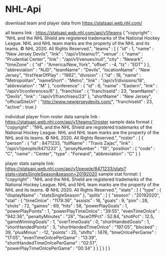 # NHL-Api
download team and player data from https://statsapi.web.nhl.com/

all teams link : https://statsapi.web.nhl.com/api/v1/teams
{
  "copyright" : "NHL and the NHL Shield are registered trademarks of the National Hockey League. NHL and NHL team marks are the property of the NHL and its teams. © NHL 2020. All Rights Reserved.",
  "teams" : [ {
    "id" : 1,
    "name" : "New Jersey Devils",
    "link" : "/api/v1/teams/1",
    "venue" : {
      "name" : "Prudential Center",
      "link" : "/api/v1/venues/null",
      "city" : "Newark",
      "timeZone" : {
        "id" : "America/New_York",
        "offset" : -4,
        "tz" : "EDT"
      }
    },
    "abbreviation" : "NJD",
    "teamName" : "Devils",
    "locationName" : "New Jersey",
    "firstYearOfPlay" : "1982",
    "division" : {
      "id" : 18,
      "name" : "Metropolitan",
      "nameShort" : "Metro",
      "link" : "/api/v1/divisions/18",
      "abbreviation" : "M"
    },
    "conference" : {
      "id" : 6,
      "name" : "Eastern",
      "link" : "/api/v1/conferences/6"
    },
    "franchise" : {
      "franchiseId" : 23,
      "teamName" : "Devils",
      "link" : "/api/v1/franchises/23"
    },
    "shortName" : "New Jersey",
    "officialSiteUrl" : "http://www.newjerseydevils.com/",
    "franchiseId" : 23,
    "active" : true
  }
  
  
individual player from roster data sample link : https://statsapi.web.nhl.com/api/v1/teams/1/roster
sample data format
{
  "copyright" : "NHL and the NHL Shield are registered trademarks of the National Hockey League. NHL and NHL team marks are the property of the NHL and its teams. © NHL 2020. All Rights Reserved.",
  "roster" : [ {
    "person" : {
      "id" : 8471233,
      "fullName" : "Travis Zajac",
      "link" : "/api/v1/people/8471233"
    },
    "jerseyNumber" : "19",
    "position" : {
      "code" : "C",
      "name" : "Center",
      "type" : "Forward",
      "abbreviation" : "C"
    }
  }
  
  
player stats sample link: https://statsapi.web.nhl.com/api/v1/people/8471233/stats?stats=statsSingleSeason&season=20192020
sample stat format:
{
  "copyright" : "NHL and the NHL Shield are registered trademarks of the National Hockey League. NHL and NHL team marks are the property of the NHL and its teams. © NHL 2020. All Rights Reserved.",
  "stats" : [ {
    "type" : {
      "displayName" : "statsSingleSeason"
    },
    "splits" : [ {
      "season" : "20192020",
      "stat" : {
        "timeOnIce" : "1179:36",
        "assists" : 16,
        "goals" : 9,
        "pim" : 28,
        "shots" : 72,
        "games" : 69,
        "hits" : 58,
        "powerPlayGoals" : 1,
        "powerPlayPoints" : 1,
        "powerPlayTimeOnIce" : "39:55",
        "evenTimeOnIce" : "942:36",
        "penaltyMinutes" : "28",
        "faceOffPct" : 52.84,
        "shotPct" : 12.5,
        "gameWinningGoals" : 1,
        "overTimeGoals" : 0,
        "shortHandedGoals" : 1,
        "shortHandedPoints" : 3,
        "shortHandedTimeOnIce" : "197:05",
        "blocked" : 39,
        "plusMinus" : -12,
        "points" : 25,
        "shifts" : 1476,
        "timeOnIcePerGame" : "17:05",
        "evenTimeOnIcePerGame" : "13:39",
        "shortHandedTimeOnIcePerGame" : "02:51",
        "powerPlayTimeOnIcePerGame" : "00:34"
      }
    } ]
  } ]
}
